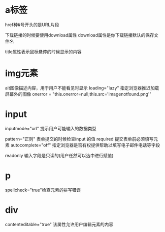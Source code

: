 # a标签
href种#号开头的是URL片段

下载链接的时候要使用download属性
download属性是你下载链接默认的保存文件名

title属性表示鼠标悬停的时候显示的内容

# img元素

alt图像描述内容，用于用户不能看见时显示
loading="lazy" 指定浏览器推迟加载屏幕外的图像
onerror = "this.onerror=null;this.src='imagenotfound.png'"


# input
inputmode="url" 提示用户可能输入的数据类型

pattern="正则" 表单提交的时候检查input 的值
required 提交表单前必须填写元素
autocomplete="off" 指定浏览器是否有权提供帮助以填写电子邮件电话等字段

readonly 输入字段是只读的(用户任然可以选中进行赋值)

# p
spellcheck="true"检查元素的拼写错误

# div
contenteditable="true" 该属性允许用户编辑元素的内容

